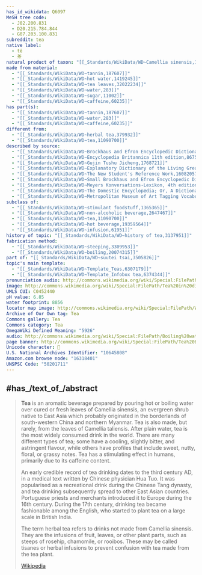 ```yaml
---
has_id_wikidata: Q6097
MeSH tree code:
  - J02.200.831
  - D20.215.784.844
  - G07.203.100.831
subreddit: tea
native label:
  - tê
  - 茶
natural product of taxon: "[[_Standards/WikiData/WD~Camellia sinensis,101815]]"
made from material:
  - "[[_Standards/WikiData/WD~tannin,187607]]"
  - "[[_Standards/WikiData/WD~hot water,1419245]]"
  - "[[_Standards/WikiData/WD~tea leaves,32022234]]"
  - "[[_Standards/WikiData/WD~water,283]]"
  - "[[_Standards/WikiData/WD~sugar,11002]]"
  - "[[_Standards/WikiData/WD~caffeine,60235]]"
has part(s):
  - "[[_Standards/WikiData/WD~tannin,187607]]"
  - "[[_Standards/WikiData/WD~water,283]]"
  - "[[_Standards/WikiData/WD~caffeine,60235]]"
different from:
  - "[[_Standards/WikiData/WD~herbal tea,379932]]"
  - "[[_Standards/WikiData/WD~tea,11090700]]"
described by source:
  - "[[_Standards/WikiData/WD~Brockhaus and Efron Encyclopedic Dictionary,602358]]"
  - "[[_Standards/WikiData/WD~Encyclopædia Britannica 11th edition,867541]]"
  - "[[_Standards/WikiData/WD~Gujin Tushu Jicheng,1768721]]"
  - "[[_Standards/WikiData/WD~Explanatory Dictionary of the Living Great Russian Language,1970746]]"
  - "[[_Standards/WikiData/WD~The New Student's Reference Work,16082057]]"
  - "[[_Standards/WikiData/WD~Small Brockhaus and Efron Encyclopedic Dictionary,19180675]]"
  - "[[_Standards/WikiData/WD~Meyers Konversations-Lexikon, 4th edition (1885–1890),19219752]]"
  - "[[_Standards/WikiData/WD~The Domestic Encyclopædia; Or, A Dictionary Of Facts, And Useful Knowledge,56441911]]"
  - "[[_Standards/WikiData/WD~Metropolitan Museum of Art Tagging Vocabulary,106727050]]"
subclass of:
  - "[[_Standards/WikiData/WD~stimulant foodstuff,1365365]]"
  - "[[_Standards/WikiData/WD~non-alcoholic beverage,2647467]]"
  - "[[_Standards/WikiData/WD~tea,11090700]]"
  - "[[_Standards/WikiData/WD~hot beverage,19359564]]"
  - "[[_Standards/WikiData/WD~infusion,61951]]"
history of topic: "[[_Standards/WikiData/WD~history of tea,3137951]]"
fabrication method:
  - "[[_Standards/WikiData/WD~steeping,3309953]]"
  - "[[_Standards/WikiData/WD~boiling,20074315]]"
part of: "[[_Standards/WikiData/WD~suutei tsai,3505826]]"
topic's main template:
  - "[[_Standards/WikiData/WD~Template_Teas,6307179]]"
  - "[[_Standards/WikiData/WD~Template_Infobox tea,6374344]]"
pronunciation audio: http://commons.wikimedia.org/wiki/Special:FilePath/De-Tee2.ogg
image: http://commons.wikimedia.org/wiki/Special:FilePath/Tea%20in%20different%20grade%20of%20fermentation.jpg
UMLS CUI: C0452440
pH value: 6.85
water footprint: 8856
locator map image: http://commons.wikimedia.org/wiki/Special:FilePath/World%20Map%20Tea%20Production.svg
Archive of Our Own tag: Tea
Commons gallery: Tea
Commons category: Tea
OmegaWiki Defined Meaning: "5926"
audio: http://commons.wikimedia.org/wiki/Special:FilePath/Boiling%20water%20being%20poured%20into%20a%20mug%20for%20tea.ogg
page banner: http://commons.wikimedia.org/wiki/Special:FilePath/Tea%20Banner3.jpg
Unicode character: 🍵
U.S. National Archives Identifier: "10645808"
Amazon.com browse node: "16318401"
UNSPSC Code: "50201711"
---
```



## #has_/text_of_/abstract 

> **Tea** is an aromatic beverage prepared by pouring hot or boiling water over cured or fresh leaves of Camellia sinensis, an evergreen shrub native to East Asia which probably originated in the borderlands of south-western China and northern Myanmar. Tea is also made, but rarely, from the leaves of Camellia taliensis. After plain water, tea is the most widely consumed drink in the world. There are many different types of tea; some have a cooling, slightly bitter, and astringent flavour, while others have profiles that include sweet, nutty, floral, or grassy notes. Tea has a stimulating effect in humans, primarily due to its caffeine content.
>
> An early credible record of tea drinking dates to the third century AD, in a medical text written by Chinese physician Hua Tuo. It was popularised as a recreational drink during the Chinese Tang dynasty, and tea drinking subsequently spread to other East Asian countries. Portuguese priests and merchants introduced it to Europe during the 16th century. During the 17th century, drinking tea became fashionable among the English, who started to plant tea on a large scale in British India.
>
> The term herbal tea refers to drinks not made from Camellia sinensis. They are the infusions of fruit, leaves, or other plant parts, such as steeps of rosehip, chamomile, or rooibos. These may be called tisanes or herbal infusions to prevent confusion with tea made from the tea plant.
>
> [Wikipedia](https://en.wikipedia.org/wiki/Tea) 


